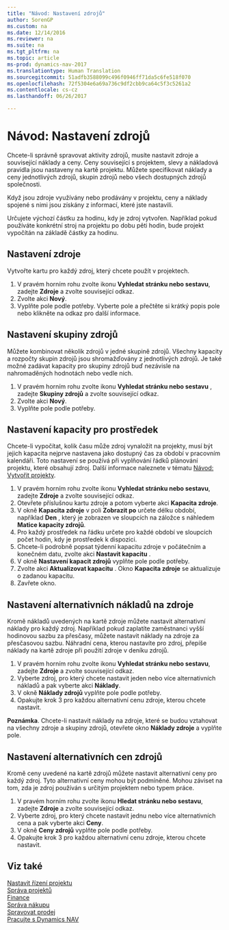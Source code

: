 ```yaml
---
title: "Návod: Nastavení zdrojů"
author: SorenGP
ms.custom: na
ms.date: 12/14/2016
ms.reviewer: na
ms.suite: na
ms.tgt_pltfrm: na
ms.topic: article
ms-prod: dynamics-nav-2017
ms.translationtype: Human Translation
ms.sourcegitcommit: 51adfb3588099c496f0946ff71da5c6fe518f070
ms.openlocfilehash: 72f5304e6a69a736c9df2cbb9ca64c5f3c5261a2
ms.contentlocale: cs-cz
ms.lasthandoff: 06/26/2017

---
```


# <a name="how-to-set-up-resources"></a>Návod: Nastavení zdrojů
Chcete-li správně spravovat aktivity zdrojů, musíte nastavit zdroje a související náklady a ceny. Ceny související s projektem, slevy a nákladová pravidla jsou nastaveny na kartě projektu. Můžete specifikovat náklady a ceny jednotlivých zdrojů, skupin zdrojů nebo všech dostupných zdrojů společnosti.

Když jsou zdroje využívány nebo prodávány v projektu, ceny a náklady spojené s nimi jsou získány z informací, které jste nastavili.

Určujete výchozí částku za hodinu, kdy je zdroj vytvořen. Například pokud používáte konkrétní stroj na projektu po dobu pěti hodin, bude projekt vypočítán na základě částky za hodinu.

## <a name="to-set-up-a-resource"></a>Nastavení zdroje
Vytvořte kartu pro každý zdroj, který chcete použít v projektech.

1. V pravém horním rohu zvolte ikonu **Vyhledat stránku nebo sestavu**, zadejte **Zdroje** a zvolte související odkaz.
2. Zvolte akci **Nový**.
3. Vyplňte pole podle potřeby. Vyberte pole a přečtěte si krátký popis pole nebo klikněte na odkaz pro další informace.  

## <a name="to-set-up-a-resource-group"></a>Nastavení skupiny zdrojů
Můžete kombinovat několik zdrojů v jedné skupině zdrojů. Všechny kapacity a rozpočty skupin zdrojů jsou shromažďovány z jednotlivých zdrojů. Je také možné zadávat kapacity pro skupiny zdrojů buď nezávisle na nahromaděných hodnotách nebo vedle nich.

1. V pravém horním rohu zvolte ikonu **Vyhledat stránku nebo sestavu** , zadejte **Skupiny zdrojů** a zvolte související odkaz.
2. Zvolte akci **Nový**.
3. Vyplňte pole podle potřeby.

## <a name="to-set-capacity-for-a-resource"></a>Nastavení kapacity pro prostředek 
Chcete-li vypočítat, kolik času může zdroj vynaložit na projekty, musí být jejich kapacita nejprve nastavena jako dostupný čas za období v pracovním kalendáři. Toto nastavení se používá při vyplňování řádků plánování projektu, které obsahují zdroj. Další informace naleznete v tématu [Návod: Vytvořit projekty](projects-how-create-jobs.md).

1. V pravém horním rohu zvolte ikonu **Vyhledat stránku nebo sestavu**, zadejte **Zdroje** a zvolte související odkaz.
2. Otevřete příslušnou kartu zdroje a potom vyberte akci **Kapacita zdroje**.
3. V okně **Kapacita zdroje** v poli **Zobrazit po** určete délku období, například **Den** , který je zobrazen ve sloupcích na záložce s náhledem **Matice kapacity zdrojů**.
4. Pro každý prostředek na řádku určete pro každé období ve sloupcích počet hodin, kdy je prostředek k dispozici.
5. Chcete-li podrobně popsat týdenní kapacitu zdroje v počátečním a konečném datu, zvolte akci **Nastavit kapacitu** .
6. V okně **Nastavení kapacit zdrojů** vyplňte pole podle potřeby.
7. Zvolte akci **Aktualizovat kapacitu** . Okno **Kapacita zdroje** se aktualizuje o zadanou kapacitu.
8. Zavřete okno.

## <a name="to-set-up-alternate-resource-costs"></a>Nastavení alternativních nákladů na zdroje
Kromě nákladů uvedených na kartě zdroje můžete nastavit alternativní náklady pro každý zdroj. Například pokud zaplatíte zaměstnanci vyšší hodinovou sazbu za přesčasy, můžete nastavit náklady na zdroje za přesčasovou sazbu. Náhradní cena, kterou nastavíte pro zdroj, přepíše náklady na kartě zdroje při použití zdroje v deníku zdrojů.

1. V pravém horním rohu zvolte ikonu **Vyhledat stránku nebo sestavu**, zadejte **Zdroje** a zvolte související odkaz.  
2. Vyberte zdroj, pro který chcete nastavit jeden nebo více alternativních nákladů a pak vyberte akci **Náklady**.  
3. V okně **Náklady zdrojů** vyplňte pole podle potřeby.  
4. Opakujte krok 3 pro každou alternativní cenu zdroje, kterou chcete nastavit.

**Poznámka**. Chcete-li nastavit náklady na zdroje, které se budou vztahovat na všechny zdroje a skupiny zdrojů, otevřete okno **Náklady zdroje** a vyplňte pole.

## <a name="to-set-up-alternate-resource-prices"></a>Nastavení alternativních cen zdrojů  
Kromě ceny uvedené na kartě zdrojů můžete nastavit alternativní ceny pro každý zdroj. Tyto alternativní ceny mohou být podmíněné. Mohou záviset na tom, zda je zdroj používán s určitým projektem nebo typem práce.

1. V pravém horním rohu zvolte ikonu **Hledat stránku nebo sestavu**, zadejte **Zdroje** a zvolte související odkaz.
2. Vyberte zdroj, pro který chcete nastavit jednu nebo více alternativních cena a pak vyberte akci **Ceny**.
3. V okně **Ceny zdrojů** vyplňte pole podle potřeby.
4. Opakujte krok 3 pro každou alternativní cenu zdroje, kterou chcete nastavit.

## <a name="see-also"></a>Viz také
[Nastavit řízení projektu](projects-setup-projects.md)  
[Správa projektů](projects-manage-projects.md)  
[Finance](finance-setup.md)  
[Správa nákupu](purchasing-manage-purchasing.md)         
[Spravovat prodej](sales-manage-sales.md)      
[Pracujte s Dynamics NAV](ui-work-product.md)  


